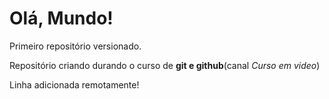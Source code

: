 # Olá, Mundo!
 Primeiro repositório versionado.

 Repositório criando durando o curso de **git e github**(canal *Curso em video*)
 
 Linha adicionada remotamente!

